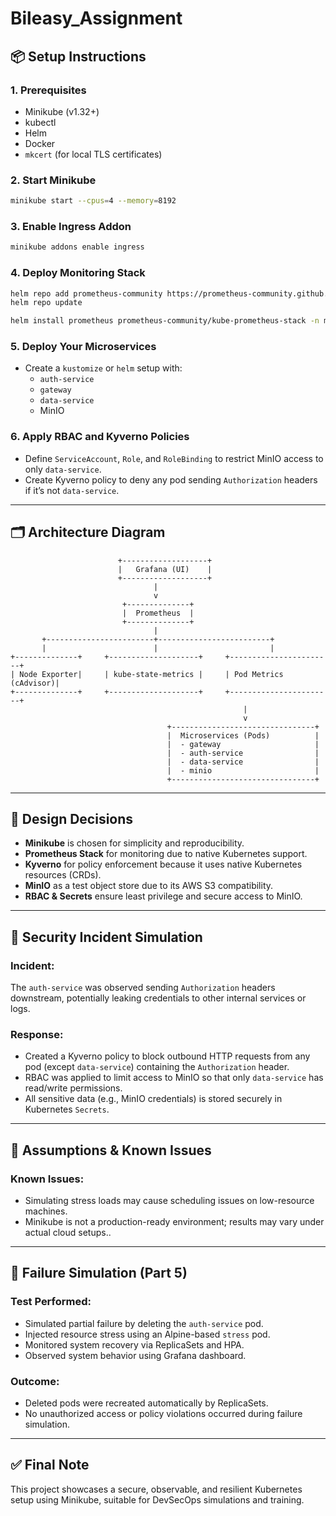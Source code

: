 # Bileasy_Assignment

## 📦 Setup Instructions

### 1. Prerequisites
- Minikube (v1.32+)
- kubectl
- Helm
- Docker
- `mkcert` (for local TLS certificates)

### 2. Start Minikube
```bash
minikube start --cpus=4 --memory=8192
```

### 3. Enable Ingress Addon
```bash
minikube addons enable ingress
```

### 4. Deploy Monitoring Stack
```bash
helm repo add prometheus-community https://prometheus-community.github.io/helm-charts
helm repo update

helm install prometheus prometheus-community/kube-prometheus-stack -n monitoring --create-namespace
```

### 5. Deploy Your Microservices
- Create a `kustomize` or `helm` setup with:
  - `auth-service`
  - `gateway`
  - `data-service`
  - MinIO


### 6. Apply RBAC and Kyverno Policies
- Define `ServiceAccount`, `Role`, and `RoleBinding` to restrict MinIO access to only `data-service`.
- Create Kyverno policy to deny any pod sending `Authorization` headers if it’s not `data-service`.

---

## 🗂 Architecture Diagram

```
                        +-------------------+
                        |   Grafana (UI)    |
                        +-------------------+
                                |
                                v
                         +--------------+
                         |  Prometheus  |
                         +--------------+
                                |
       +------------------------+-------------------------+
       |                        |                         |
+--------------+     +--------------------+     +-----------------------+
| Node Exporter|     | kube-state-metrics |     | Pod Metrics (cAdvisor)|
+--------------+     +--------------------+     +-----------------------+
                                                    |
                                                    v
                                   +--------------------------------+
                                   |  Microservices (Pods)          |
                                   |  - gateway                     |
                                   |  - auth-service                |
                                   |  - data-service                |
                                   |  - minio                       |
                                   +--------------------------------+
```

---

## 🎯 Design Decisions

- **Minikube** is chosen for simplicity and reproducibility.
- **Prometheus Stack** for monitoring due to native Kubernetes support.
- **Kyverno** for policy enforcement because it uses native Kubernetes resources (CRDs).
- **MinIO** as a test object store due to its AWS S3 compatibility.
- **RBAC & Secrets** ensure least privilege and secure access to MinIO.

---

## 🔐 Security Incident Simulation

### Incident:
The `auth-service` was observed sending `Authorization` headers downstream, potentially leaking credentials to other internal services or logs.

### Response:
- Created a Kyverno policy to block outbound HTTP requests from any pod (except `data-service`) containing the `Authorization` header.
- RBAC was applied to limit access to MinIO so that only `data-service` has read/write permissions.
- All sensitive data (e.g., MinIO credentials) is stored securely in Kubernetes `Secrets`.


---

## 📌 Assumptions & Known Issues

### Known Issues:
- Simulating stress loads may cause scheduling issues on low-resource machines.
- Minikube is not a production-ready environment; results may vary under actual cloud setups..

---

## 🧪 Failure Simulation (Part 5)

### Test Performed:
- Simulated partial failure by deleting the `auth-service` pod.
- Injected resource stress using an Alpine-based `stress` pod.
- Monitored system recovery via ReplicaSets and HPA.
- Observed system behavior using Grafana dashboard.

### Outcome:
- Deleted pods were recreated automatically by ReplicaSets.
- No unauthorized access or policy violations occurred during failure simulation.

---

## ✅ Final Note

This project showcases a secure, observable, and resilient Kubernetes setup using Minikube, suitable for DevSecOps simulations and training.
